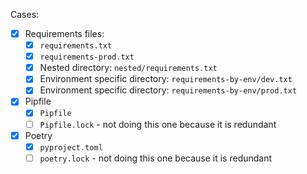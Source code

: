 Cases:

- [x] Requirements files:
  - [x] `requirements.txt`
  - [x] `requirements-prod.txt`
  - [x] Nested directory: `nested/requirements.txt`
  - [x] Environment specific directory: `requirements-by-env/dev.txt`
  - [x] Environment specific directory: `requirements-by-env/prod.txt`

- [x] Pipfile
  - [x] `Pipfile`
  - [ ] `Pipfile.lock` - not doing this one because it is redundant

- [x] Poetry
  - [x] `pyproject.toml`
  - [ ] `poetry.lock`  - not doing this one because it is redundant
